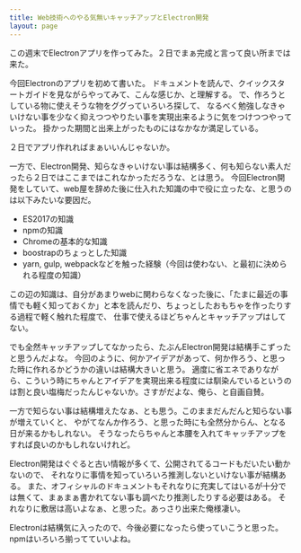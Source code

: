 ```yaml
---
title: Web技術へのやる気無いキャッチアップとElectron開発
layout: page
---
```

この週末でElectronアプリを作ってみた。２日でまぁ完成と言って良い所までは来た。

今回Electronのアプリを初めて書いた。
ドキュメントを読んで、クイックスタートガイドを見ながらやってみて、こんな感じか、と理解する。
で、作ろうとしている物に使えそうな物をググっていろいろ探して、
なるべく勉強しなきゃいけない事を少なく抑えつつやりたい事を実現出来るように気をつけつつやっていった。
掛かった期間と出来上がったものにはなかなか満足している。

２日でアプリ作れればまぁいいんじゃないか。

一方で、Electron開発、知らなきゃいけない事は結構多く、何も知らない素人だったら２日ではここまではこれなかっただろうな、とは思う。
今回Electron開発をしていて、web屋を辞めた後に仕入れた知識の中で役に立ったな、と思うのは以下みたいな要因だ。

- ES2017の知識
- npmの知識
- Chromeの基本的な知識
- boostrapのちょっとした知識
- yarn, gulp, webpackなどを触った経験（今回は使わない、と最初に決められる程度の知識）

この辺の知識は、自分があまりwebに関わらなくなった後に、「たまに最近の事情でも軽く知っておくか」と本を読んだり、ちょっとしたおもちゃを作ったりする過程で軽く触れた程度で、
仕事で使えるほどちゃんとキャッチアップはしてない。

でも全然キャッチアップしてなかったら、たぶんElectron開発は結構手こずったと思うんだよな。
今回のように、何かアイデアがあって、何か作ろう、と思った時に作れるかどうかの違いは結構大きいと思う。
適度に省エネでありながら、こういう時にちゃんとアイデアを実現出来る程度には馴染んでいるというのは割と良い塩梅だったんじゃないか。さすがだよな、俺ら、と自画自賛。

一方で知らない事は結構増えたなぁ、とも思う。このままだんだんと知らない事が増えていくと、
やがてなんか作ろう、と思った時にも全然分からん、となる日が来るかもしれない。
そうなったらちゃんと本腰を入れてキャッチアップをすれば良いのかもしれないけれど。

Electron開発はぐぐると古い情報が多くて、公開されてるコードもだいたい動かないので、
それなりに事情を知っていろいろ推測しないといけない事が結構ある。
また、オフィシャルのドキュメントもそれなりに充実してはいるが十分では無くて、まぁまぁ書かれてない事も調べたり推測したりする必要はある。
それなりに敷居は高いよなぁ、と思った。あっさり出来た俺様凄い。

Electronは結構気に入ったので、今後必要になったら使っていこうと思った。
npmはいろいろ揃ってていいよね。